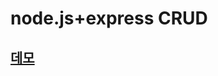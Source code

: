 # node.js+express CRUD

## [데모](http://todos-env.eba-z26detdu.ap-northeast-2.elasticbeanstalk.com/)

